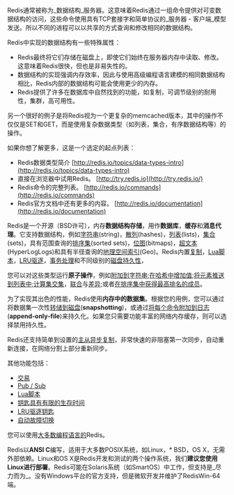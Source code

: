 Redis通常被称为_数据结构_服务器。这意味着Redis通过一组命令提供对可变数据结构的访问，这些命令使用具有TCP套接字和简单协议的_服务器 - 客户端_模型发送。所以不同的进程可以以共享的方式查询和修改相同的数据结构。

Redis中实现的数据结构有一些特殊属性：

* Redis最终将它们存储在磁盘上，即使它们始终在服务器内存中读取、修改。这意味着Redis很快，但也是非易失性的。
* 数据结构的实现强调内存效率，因此与使用高级编程语言建模的相同数据结构相比，Redis内部的数据结构可能会使用更少的内存。
* Redis提供了许多在数据库中自然找到的功能，如复制，可调节级别的耐用性，集群，高可用性。

另一个很好的例子是将Redis视为一个更复杂的memcached版本，其中的操作不仅仅是SET和GET，而是使用复杂数据类型（如列表，集合，有序数据结构等）的操作。

如果你想了解更多，这是一个选定的起点列表：

* Redis数据类型简介
  [http://redis.io/topics/data-types-intro](http://redis.io/topics/data-types-intro)
* 直接在浏览器中试用Redis。
  [http://try.redis.io](http://try.redis.io/)
* Redis命令的完整列表。
  [http://redis.io/commands](http://redis.io/commands)
* Redis官方文档中还有更多的内容。
  [http://redis.io/documentation](http://redis.io/documentation)





Redis是一个开源（BSD许可），内存**数据结构存储**，用作**数据库**，**缓存**和**消息代理**。它支持数据结构，例如[字符串](https://redis.io/topics/data-types-intro#strings)\(string\)，[散列](https://redis.io/topics/data-types-intro#hashes)\(hashes\)，[列表](https://redis.io/topics/data-types-intro#lists)\(lists\)，[集合](https://redis.io/topics/data-types-intro#sets)\(sets\)，具有范围查询的[排序集](https://redis.io/topics/data-types-intro#sorted-sets)\(sorted sets\)，[位图](https://redis.io/topics/data-types-intro#bitmaps)\(bitmaps\)，[超文本](https://redis.io/topics/data-types-intro#hyperloglogs)\(HyperLogLogs\)和具有半径查询的[地理空间索引](https://redis.io/commands/geoadd)\(Geo\)。Redis内置[复制](https://redis.io/topics/replication)，[Lua脚本](https://redis.io/commands/eval)，[LRU驱逐](https://redis.io/topics/lru-cache)，[事务处理](https://redis.io/topics/transactions)和不同级别的[磁盘持久性](https://redis.io/topics/persistence)，

您可以对这些类型运行**原子操作**，例如[附加到字符串](https://redis.io/commands/append);[在哈希中增加值](https://redis.io/commands/hincrby);[将元素推送到列表中](https://redis.io/commands/lpush);[计算集交集](https://redis.io/commands/sinter)，[联合](https://redis.io/commands/sunion)与[差异](https://redis.io/commands/sdiff);或者[在排序集中获得最高排名的成员](https://redis.io/commands/zrangebyscore)。

为了实现其出色的性能，Redis使用**内存中的数据集**。根据您的用例，您可以通过将数据集一次性[转储到磁盘](https://redis.io/topics/persistence#snapshotting)\(**snapshotting**\)，或通过[将每个命令附加到日志](https://redis.io/topics/persistence#append-only-file)\(**append-only-file**\)来持久化。如果您只需要功能丰富的网络内存缓存，则可以选择禁用持久性。

Redis还支持简单到设置的[主从异步复制](https://redis.io/topics/replication)，非常快速的非阻塞第一次同步，自动重新连接，在网络分割上部分重新同步。

其他功能包括：

* [交易](https://redis.io/topics/transactions)
* [Pub / Sub](https://redis.io/topics/pubsub)
* [Lua脚本](https://redis.io/commands/eval)
* [钥匙具有有限的生存时间](https://redis.io/commands/expire)
* [LRU驱逐钥匙](https://redis.io/topics/lru-cache)
* [自动故障切换](https://redis.io/topics/sentinel)

您可以使用[大多数编程语言的](https://redis.io/clients)Redis。

Redis以**ANSI C**编写，适用于大多数POSIX系统，如Linux，\* BSD，OS X，无需外部依赖。Linux和OS X是Redis开发和测试的两个操作系统，我们**建议您使用Linux进行部署**。Redis可能在Solaris系统（如SmartOS）中工作，但支持是_尽力而为_。没有Windows平台的官方支持，但是微软开发并维护了RedisWin-64端。

